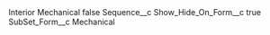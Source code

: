 <?xml version="1.0" encoding="UTF-8"?>
<CustomMetadata xmlns="http://soap.sforce.com/2006/04/metadata" xmlns:xsi="http://www.w3.org/2001/XMLSchema-instance" xmlns:xsd="http://www.w3.org/2001/XMLSchema">
    <label>Interior Mechanical</label>
    <protected>false</protected>
    <values>
        <field>Sequence__c</field>
        <value xsi:nil="true"/>
    </values>
    <values>
        <field>Show_Hide_On_Form__c</field>
        <value xsi:type="xsd:boolean">true</value>
    </values>
    <values>
        <field>SubSet_Form__c</field>
        <value xsi:type="xsd:string">Mechanical</value>
    </values>
</CustomMetadata>

